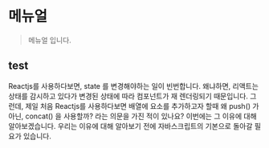 # 메뉴얼

> 메뉴얼 입니다.

## test
Reactjs를 사용하다보면, state 를 변경해야하는 일이 빈번합니다. 왜냐하면, 리액트는 상태를 감시하고 있다가 변경된 상태에 따라 컴포넌트가 재 렌더링되기 때문입니다. 그런데, 제일 처음 Reactjs를 사용하다보면 배열에 요소를 추가하고자 할때 왜 push() 가 아닌, concat() 을 사용할까? 라는 의문을 가진 적이 있나요? 이번에는 그 이유에 대해 알아보겠습니다. 우리는 이유에 대해 알아보기 전에 자바스크립트의 기본으로 돌아갈 필요가 있습니다.
